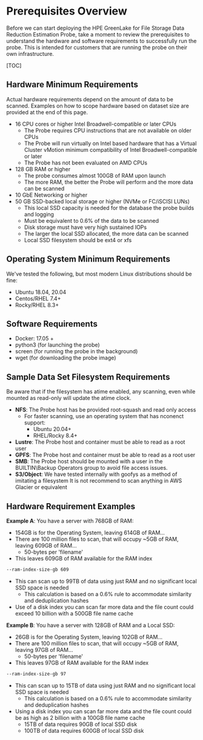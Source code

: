 # Prerequisites Overview

Before we can start deploying the HPE GreenLake for File Storage Data Reduction Estimation Probe, take a moment to review the prerequisites to understand the hardware and software requirements to successfully run the probe. This is intended for customers that are running the probe on their own infrastructure. 

[TOC]

## Hardware Minimum Requirements

Actual hardware requirements depend on the amount of data to be scanned. Examples on how to scope hardware based on dataset size are provided at the end of this page.

* 16 CPU cores or higher Intel Broadwell-compatible or later CPUs
    * The Probe requires CPU instructions that are not available on older CPUs
    * The Probe will run virtually on Intel based hardware that has a Virtual Cluster vMotion minimum compatibility of Intel Broadwell-compatible or later
    * The Probe has not been evaluated on AMD CPUs
* 128 GB RAM or higher 
    * The probe consumes almost 100GB of RAM upon launch
    * The more RAM, the better the Probe will perform and the more data can be scanned
* 10 GbE Networking or higher
* 50 GB SSD-backed local storage or higher (NVMe or FC/iSCISI LUNs)
   * This local SSD capacity is needed for the database the probe builds and logging
   * Must be equivalent to 0.6% of the data to be scanned
   * Disk storage must have very high sustained IOPs
   * The larger the local SSD allocated, the more data can be scanned
   * Local SSD filesystem should be ext4 or xfs

## Operating System Minimum Requirements

We've tested the following, but most modern Linux distributions should be fine:

* Ubuntu 18.04, 20.04
* Centos/RHEL 7.4+
* Rocky/RHEL 8.3+

## Software Requirements

* Docker: 17.05 +
* python3 (for launching the probe)
* screen (for running the probe in the background)
* wget (for downloading the probe image)

## Sample Data Set Filesystem Requirements 

Be aware that if the filesystem has atime enabled, any scanning, even while mounted as read-only will update the atime clock.

* <b>NFS</b>: The Probe host has be provided root-squash and read only access
    * For faster scanning, use an operating system that has nconenct support:
        * Ubuntu 20.04+
        * RHEL/Rocky 8.4+
* <b>Lustre</b>: The Probe host and container must be able to read as a root user
* <b>GPFS</b>: The Probe host and container must be able to read as a root user
* <b>SMB</b>: The Probe host should be mounted with a user in the BUILTIN\Backup Operators group to avoid file access issues. 
* <b>S3/Object</b>: We have tested internally with goofys as a method of imitating a filesystem
It is not recommend to scan anything in AWS Glacier or equivalent

## Hardware Requirement Examples

<b>Example A</b>: You have a server with 768GB of RAM:

* 154GB is for the Operating System, leaving 614GB of RAM...
* There are 100 million files to scan, that will occupy ~5GB of RAM, leaving 609GB of RAM...
    * 50-bytes per 'filename'
* This leaves 609GB of RAM available for the RAM index
```markdown
--ram-index-size-gb 609
```
  * This can scan up to 99TB of data using just RAM and no significant local SSD space is needed
      * This calculation is based on a 0.6% rule to accommodate similarity and deduplication hashes
* Use of a disk index you can scan far more data and the file count could exceed 10 billion with a 500GB file name cache

<b>Example B</b>: You have a server with 128GB of RAM and a Local SSD:

* 26GB is for the Operating System, leaving 102GB of RAM...
* There are 100 million files to scan, that will occupy ~5GB of RAM, leaving 97GB of RAM...
    * 50-bytes per 'filename'
* This leaves 97GB of RAM available for the RAM index
```markdown
--ram-index-size-gb 97
```
  * This can scan up to 15TB of data using just RAM and no significant local SSD space is needed
      * This calculation is based on a 0.6% rule to accommodate similarity and deduplication hashes
* Using a disk index you can scan far more data and the file count could be as high as 2 billion with a 100GB file name cache
    * 15TB of data requires 90GB of local SSD disk
    * 100TB of data requires 600GB of local SSD disk
